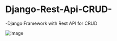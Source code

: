 # Django-Rest-Api-CRUD-
-Django Framework with Rest API for CRUD

![image](https://user-images.githubusercontent.com/69507898/199437469-fde8fd5d-499a-451a-b41f-93eb1e648326.png)
